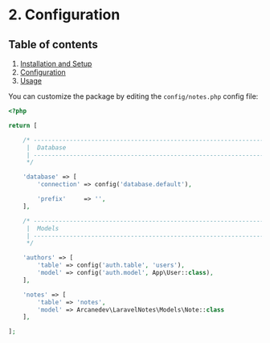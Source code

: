 # 2. Configuration

## Table of contents

  1. [Installation and Setup](1.Installation-and-Setup.md)
  2. [Configuration](2.Configuration.md)
  3. [Usage](3.Usage.md)

You can customize the package by editing the `config/notes.php` config file:

```php
<?php

return [

    /* -----------------------------------------------------------------
     |  Database
     | -----------------------------------------------------------------
     */

    'database' => [
        'connection' => config('database.default'),

        'prefix'     => '',
    ],

    /* -----------------------------------------------------------------
     |  Models
     | -----------------------------------------------------------------
     */

    'authors' => [
        'table' => config('auth.table', 'users'),
        'model' => config('auth.model', App\User::class),
    ],

    'notes' => [
        'table' => 'notes',
        'model' => Arcanedev\LaravelNotes\Models\Note::class
    ],

];
```
